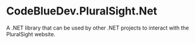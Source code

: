 # CodeBlueDev.PluralSight.Net
A .NET library that can be used by other .NET projects to interact with the PluralSight website.
